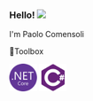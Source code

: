 ### Hello! <img src="https://raw.githubusercontent.com/MartinHeinz/MartinHeinz/master/wave.gif" width="30px" style="max-width:100%;">
I'm Paolo Comensoli

🧰Toolbox

<img src="https://github.com/devicons/devicon/blob/master/icons/dotnetcore/dotnetcore-original.svg" width="50" height="50"> <img src="https://github.com/devicons/devicon/blob/master/icons/csharp/csharp-plain.svg" width="50" height="50">




<!--
**PaoloComensoli/paolocomensoli** is a ✨ _special_ ✨ repository because its `README.md` (this file) appears on your GitHub profile.

Here are some ideas to get you started:

- 🔭 I’m currently working on ...
- 🌱 I’m currently learning ...
- 👯 I’m looking to collaborate on ...
- 🤔 I’m looking for help with ...
- 💬 Ask me about ...
- 📫 How to reach me: ...
- 😄 Pronouns: ...
- ⚡ Fun fact: ...
-->
